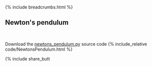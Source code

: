{% include breadcrumbs.html %}

## Newton&apos;s pendulum
<div class="header_line"><br/></div>

Download the [newtons_pendulum.py](code/newtons_pendulum.py) source code
{% include_relative code/NewtonsPendulum.html %}

<p style="clear: both;"></p>

{% include share_butt